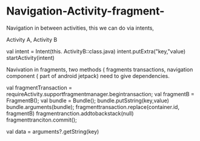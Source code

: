 # Navigation-Activity-fragment-

Navigation in between activities, this we can do via intents, 

Activity A, Activity B

val intent = Intent(this. ActivityB::class.java)
intent.putExtra("key,"value)
startActivity(intent)


Navivation in fragments, two methods ( fragments transactions, navigation component ( part of android jetpack) need to give dependencies.

val fragmentTransaction = requireActivity.supportfragmentmanager.begintransaction;
val fragmentB = FragmentB();
val bundle = Bundle();
bundle.putSstring(key,value)
bundle.arguments(bundle);
fragmenttransaction.replace(container.id, fragmentB)
fragmentranction.addtobackstack(null)
fragmenttranciton.commit();

val data = arguments?.getString(key)
